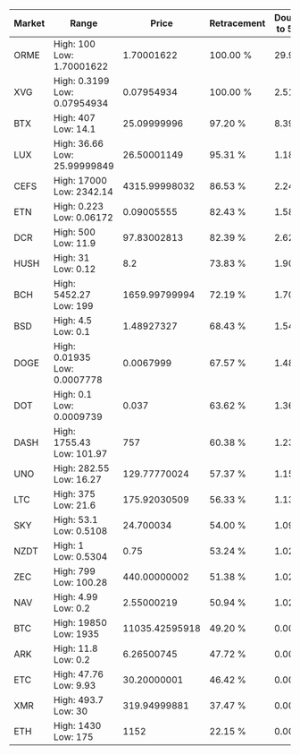| Market | Range | Price| Retracement | Doubles to 50% |
| --- | --- | --- | --- | --- |
| ORME | High: 100<br />Low: 1.70001622 | 1.70001622 | 100.00 % | 29.91 |
| XVG | High: 0.3199<br />Low: 0.07954934 | 0.07954934 | 100.00 % | 2.51 |
| BTX | High: 407<br />Low: 14.1 | 25.09999996 | 97.20 % | 8.39 |
| LUX | High: 36.66<br />Low: 25.99999849 | 26.50001149 | 95.31 % | 1.18 |
| CEFS | High: 17000<br />Low: 2342.14 | 4315.99998032 | 86.53 % | 2.24 |
| ETN | High: 0.223<br />Low: 0.06172 | 0.09005555 | 82.43 % | 1.58 |
| DCR | High: 500<br />Low: 11.9 | 97.83002813 | 82.39 % | 2.62 |
| HUSH | High: 31<br />Low: 0.12 | 8.2 | 73.83 % | 1.90 |
| BCH | High: 5452.27<br />Low: 199 | 1659.99799994 | 72.19 % | 1.70 |
| BSD | High: 4.5<br />Low: 0.1 | 1.48927327 | 68.43 % | 1.54 |
| DOGE | High: 0.01935<br />Low: 0.0007778 | 0.0067999 | 67.57 % | 1.48 |
| DOT | High: 0.1<br />Low: 0.0009739 | 0.037 | 63.62 % | 1.36 |
| DASH | High: 1755.43<br />Low: 101.97 | 757 | 60.38 % | 1.23 |
| UNO | High: 282.55<br />Low: 16.27 | 129.77770024 | 57.37 % | 1.15 |
| LTC | High: 375<br />Low: 21.6 | 175.92030509 | 56.33 % | 1.13 |
| SKY | High: 53.1<br />Low: 0.5108 | 24.700034 | 54.00 % | 1.09 |
| NZDT | High: 1<br />Low: 0.5304 | 0.75 | 53.24 % | 1.02 |
| ZEC | High: 799<br />Low: 100.28 | 440.00000002 | 51.38 % | 1.02 |
| NAV | High: 4.99<br />Low: 0.2 | 2.55000219 | 50.94 % | 1.02 |
| BTC | High: 19850<br />Low: 1935 | 11035.42595918 | 49.20 % | 0.00 |
| ARK | High: 11.8<br />Low: 0.2 | 6.26500745 | 47.72 % | 0.00 |
| ETC | High: 47.76<br />Low: 9.93 | 30.20000001 | 46.42 % | 0.00 |
| XMR | High: 493.7<br />Low: 30 | 319.94999881 | 37.47 % | 0.00 |
| ETH | High: 1430<br />Low: 175 | 1152 | 22.15 % | 0.00 |
